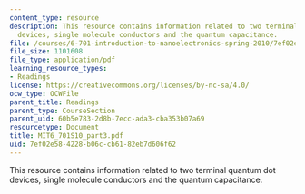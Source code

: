 ```yaml
---
content_type: resource
description: This resource contains information related to two terminal quantum dot
  devices, single molecule conductors and the quantum capacitance.
file: /courses/6-701-introduction-to-nanoelectronics-spring-2010/7ef02e584228b06ccb6182eb7d606f62_MIT6_701S10_part3.pdf
file_size: 1101608
file_type: application/pdf
learning_resource_types:
- Readings
license: https://creativecommons.org/licenses/by-nc-sa/4.0/
ocw_type: OCWFile
parent_title: Readings
parent_type: CourseSection
parent_uid: 60b5e783-2d8b-7ecc-ada3-cba353b07a69
resourcetype: Document
title: MIT6_701S10_part3.pdf
uid: 7ef02e58-4228-b06c-cb61-82eb7d606f62
---
```

This resource contains information related to two terminal quantum dot devices, single molecule conductors and the quantum capacitance.